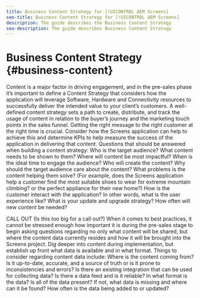 ```yaml
---
title: Business Content Strategy for [!UICONTROL AEM Screens]
seo-title: Business Content Strategy for [!UICONTROL AEM Screens]
description: The guide describes the Business Content Strategy
seo-description: The guide describes Business Content Strategy
---
```


# Business Content Strategy {#business-content}

Content is a major factor in driving engagement, and in the pre-sales phase it’s important to define a Content Strategy that considers how the application will leverage Software, Hardware and Connectivity resources to successfully deliver the intended value to your client’s customers. 
A well-defined content strategy sets a path to create, distribute, and track the usage of content in relation to the buyer’s journey and the marketing touch points in the sales funnel. Getting the right message to the right customer at the right time is crucial. Consider how the Screens application can help to achieve this and determine KPIs to help measure the success of the application in delivering that content.
Questions that should be answered when building a content strategy: 
Who is the target audience? 
What content needs to be shown to them?
Where will content be most impactful?
When is the ideal time to engage the audience? 
Who will create the content? 
Why should the target audience care about the content? 
What problems is the content helping them solve? (For example, does the Screens application help a customer find the most suitable shoes to wear for extreme mountain climbing? or the perfect appliance for their new home?)
How is the customer interact with the application? In other words, what is the user experience like?
What is your update and upgrade strategy? How often will new content be needed?

CALL OUT (Is this too big for a call out?) When it comes to best practices, it cannot be stressed enough how important it is during the pre-sales stage to begin asking questions regarding no only what content will be shared, but where the content data currently resides and how it will be brought into the Screens project.
Dig deeper into content during implementation, but establish up front what data is available and in what format.
Things to consider regarding content data include:
Where is the content coming from?
Is it up-to-date, accurate, and a source of truth or is it prone to inconsistencies and errors?
Is there an existing integration that can be used for collecting data? Is there a data feed and is it reliable?
In what format is the data?
Is all of the data present? If not, what data is missing and where can it be found?
How often is the data being added to or updated?

